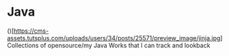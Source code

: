 # Java
()[https://cms-assets.tutsplus.com/uploads/users/34/posts/25571/preview_image/jinja.jpg]
Collections of opensource/my Java Works that I can track and lookback
